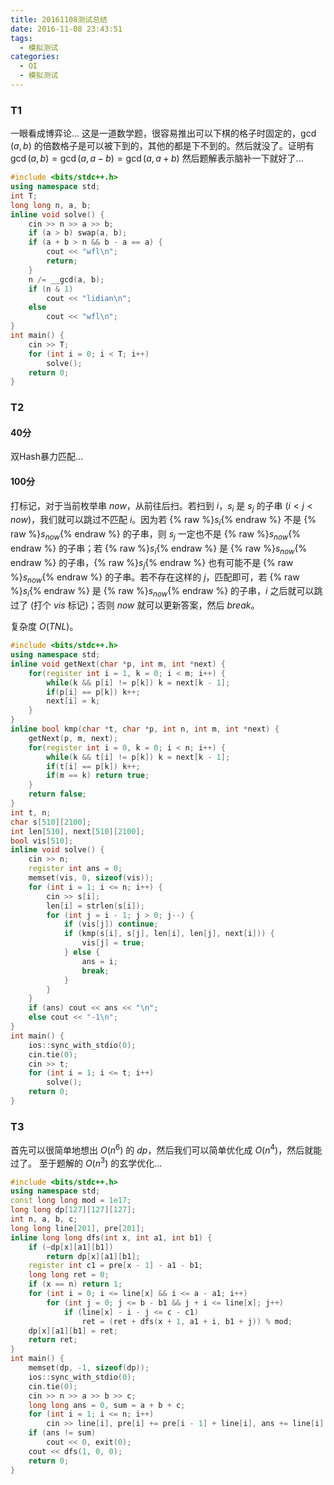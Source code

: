 ```yaml
---
title: 20161108测试总结
date: 2016-11-08 23:43:51
tags:
  - 模拟测试
categories:
  - OI
  - 模拟测试
---
```

### T1
一眼看成博弈论...
这是一道数学题，很容易推出可以下棋的格子时固定的，$\gcd(a, b)$ 的倍数格子是可以被下到的，其他的都是下不到的。然后就没了。证明有 $\gcd(a, b) = \gcd(a, a - b) = \gcd(a, a + b)$ 然后题解表示脑补一下就好了...

<!-- more -->
``` cpp
#include <bits/stdc++.h>
using namespace std;
int T;
long long n, a, b;
inline void solve() {
    cin >> n >> a >> b;
    if (a > b) swap(a, b);
    if (a + b > n && b - a == a) {
        cout << "wfl\n";
        return;
    }
    n /= __gcd(a, b);
    if (n & 1)
        cout << "lidian\n";
    else
        cout << "wfl\n";
}
int main() {
    cin >> T;
    for (int i = 0; i < T; i++)
        solve();
    return 0;
}
```
### T2
#### 40分
双Hash暴力匹配...
#### 100分
打标记，对于当前枚举串 $now$，从前往后扫。若扫到 $i$，$s_i$ 是 $s_j$ 的子串 $(i < j < now)$，我们就可以跳过不匹配 $i$。因为若 {% raw %}$s_i${% endraw %} 不是 {% raw %}$s_{now}${% endraw %} 的子串，则 $s_j$ 一定也不是 {% raw %}$s_{now}${% endraw %} 的子串；若 {% raw %}$s_i${% endraw %} 是 {% raw %}$s_{now}${% endraw %} 的子串，{% raw %}$s_j${% endraw %} 也有可能不是 {% raw %}$s_{now}${% endraw %} 的子串。若不存在这样的 $j$，匹配即可，若 {% raw %}$s_i${% endraw %} 是 {% raw %}$s_{now}${% endraw %} 的子串，$i$ 之后就可以跳过了 (打个 $vis$ 标记)；否则 $now$ 就可以更新答案，然后 $break$。

复杂度 $O(TNL)$。
``` cpp
#include <bits/stdc++.h>
using namespace std;
inline void getNext(char *p, int m, int *next) {
    for(register int i = 1, k = 0; i < m; i++) {
        while(k && p[i] != p[k]) k = next[k - 1];
        if(p[i] == p[k]) k++;
        next[i] = k;
    }
}
inline bool kmp(char *t, char *p, int n, int m, int *next) {
    getNext(p, m, next);
    for(register int i = 0, k = 0; i < n; i++) {
        while(k && t[i] != p[k]) k = next[k - 1];
        if(t[i] == p[k]) k++;
        if(m == k) return true; 
    }
    return false;
}
int t, n;
char s[510][2100];
int len[510], next[510][2100];
bool vis[510];
inline void solve() {
    cin >> n;
    register int ans = 0;
    memset(vis, 0, sizeof(vis));
    for (int i = 1; i <= n; i++) {
        cin >> s[i];
        len[i] = strlen(s[i]);
        for (int j = i - 1; j > 0; j--) {
            if (vis[j]) continue;
            if (kmp(s[i], s[j], len[i], len[j], next[i])) {
                vis[j] = true;
            } else {
                ans = i;
                break;
            }
        }
    }
    if (ans) cout << ans << "\n";
    else cout << "-1\n";
}
int main() {
    ios::sync_with_stdio(0);
    cin.tie(0);
    cin >> t;
    for (int i = 1; i <= t; i++)
        solve();
    return 0;
}
```
### T3
首先可以很简单地想出 $O(n^6)$ 的 $dp$，然后我们可以简单优化成 $O(n^4)$，然后就能过了。
至于题解的 $O(n^3)$ 的玄学优化...
``` cpp
#include <bits/stdc++.h>
using namespace std;
const long long mod = 1e17;
long long dp[127][127][127];
int n, a, b, c;
long long line[201], pre[201];
inline long long dfs(int x, int a1, int b1) {
    if (~dp[x][a1][b1])
        return dp[x][a1][b1];
    register int c1 = pre[x - 1] - a1 - b1;
    long long ret = 0;
    if (x == n) return 1;
    for (int i = 0; i <= line[x] && i <= a - a1; i++)
        for (int j = 0; j <= b - b1 && j + i <= line[x]; j++)
            if (line[x] - i - j <= c - c1)
                ret = (ret + dfs(x + 1, a1 + i, b1 + j)) % mod;
    dp[x][a1][b1] = ret;
    return ret;
}
int main() {
    memset(dp, -1, sizeof(dp));
    ios::sync_with_stdio(0);
    cin.tie(0);
    cin >> n >> a >> b >> c;
    long long ans = 0, sum = a + b + c;
    for (int i = 1; i <= n; i++)
        cin >> line[i], pre[i] += pre[i - 1] + line[i], ans += line[i];
    if (ans != sum)
        cout << 0, exit(0);
    cout << dfs(1, 0, 0);
    return 0;
}
```

